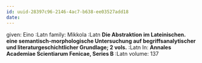 ```yaml
---
id: uuid-28397c96-2146-4ac7-b638-ee03527add18
date: 
---
```


given: Eino :Latn
family: Mikkola :Latn
**Die Abstraktion im Lateinischen.  eine semantisch-morphologische Untersuchung auf begriffsanalytischer und literaturgeschichtlicher Grundlage; 2 vols.** :Latn
In: 
**Annales Academiae Scientiarum Fenicae, Series B** :Latn
volume: 137